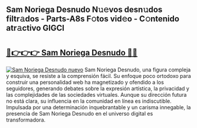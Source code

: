 ## Sam Noriega Desnudo N𝚞𝚎vos desn𝚞dos filtr𝚊dos - Parts-A8s F𝚘tos vid𝚎o - C𝚘ntenido atr𝚊ctivo GlGCl

# <h2><a href="http://mba1ndl.tromn.icu/?c=Sam+Noriega+Desnudo">🔗👉👉👉 Sam Noriega Desnudo 🔗🔗</a></h2>

[![Sam Noriega Desnudo nuevo](https://i.imgur.com/pEAQMta.gif)](http://mba1ndl.tromn.icu/?c=Sam+Noriega+Desnudo)
Sam Noriega Desnudo, una figura compleja y esquiva, se resiste a la comprensión fácil. Su enfoque poco ortodoxo para construir una personalidad web ha magnetizado y ofendido a los seguidores, generando debates sobre la expresión artística, la privacidad y las complejidades de las sociedades virtuales. Aunque su dirección futura no está clara, su influencia en la comunidad en línea es indiscutible. Impulsada por una determinación inquebrantable y un carisma innegable, la presencia de Sam Noriega Desnudo en el universo digital es transformadora.

